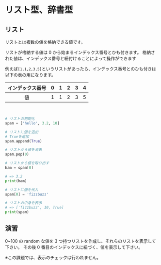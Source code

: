 # リスト型、辞書型

## リスト

リストとは複数の値を格納できる値です。

リストが格納する値は 0 から始まるインデックス番号とひも付きます。
格納された値は、インデックス番号と紐付けることによって操作ができます

例えば`[1,1,2,3,5]`というリストがあったら、インデックス番号とのひも付きは以下の表の用になります。

| インデックス番号 |  0  |  1  |  2  |  3  |  4  |
| :--------------: | :-: | :-: | :-: | :-: | :-: |
|        値        |  1  |  1  |  2  |  3  |  5  |

<br>

```py
# リストの初期化
spam = ['hello', 3.2, 10]

# リストに値を追加
# Trueを追加
spam.append(True)

# リストから値を消去
spam.pop(0)

# リストから値を取り出す
ham = spam[0]

# => 3.2
print(ham)

# リストに値を代入
spam[0] = 'fizzbuzz'

# リストの中身を表示
# => ['fizzbuzz', 10, True]
print(spam)

```

## 演習

0~100 の random な値を 3 つ持つリストを作成し、それらのリストを表示して下さい。
その後 0 番目のインデックスに紐づく、値を表示して下さい。

※この課題では、表示のチェックは行われません。

```py

```
